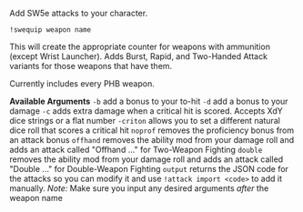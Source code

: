 Add SW5e attacks to your character.

`!swequip weapon name`

This will create the appropriate counter for weapons with ammunition (except Wrist Launcher).
Adds Burst, Rapid, and Two-Handed Attack variants for those weapons that have them.

Currently includes every PHB weapon.

__Available Arguments__
`-b` add a bonus to your to-hit
`-d` add a bonus to your damage
`-c` adds extra damage when a critical hit is scored. Accepts XdY dice strings or a flat number
`-criton` allows you to set a different natural dice roll that scores a critical hit
`noprof` removes the proficiency bonus from an attack bonus
`offhand` removes the ability mod from your damage roll and adds an attack called "Offhand ..." for Two-Weapon Fighting
`double` removes the ability mod from your damage roll and adds an attack called "Double ..." for Double-Weapon Fighting
`output` returns the JSON code for the attacks so you can modify it and use `!attack import <code>` to add it manually.
*Note:* Make sure you input any desired arguments *after* the weapon name
